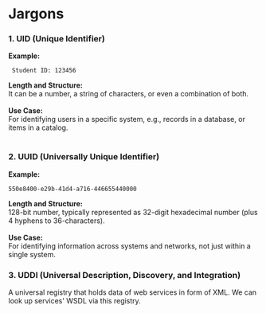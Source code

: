 # Jargons
### 1. UID (Unique Identifier)  
   **Example:** 
   ```
    Student ID: 123456
   ```  
   **Length and Structure:**  
   It can be a number, a string of characters, or even a combination of both.  
   <br>
   **Use Case:**  
   For identifying users in a specific system, e.g., records in a database, or items in a catalog.  
   <br>
### 2. UUID (Universally Unique Identifier)  
   **Example:**  
   ```
   550e8400-e29b-41d4-a716-446655440000
   ```
   **Length and Structure:**  
   128-bit number, typically represented as 32-digit hexadecimal number (plus 4 hyphens to 36-characters).  
   <br>
   **Use Case:**  
   For identifying information across systems and networks, not just within a single system.
   <br>
### 3. UDDI (Universal Description, Discovery, and Integration)
   A universal registry that holds data of web services in form of XML. 
   We can look up services' WSDL via this registry.  
   